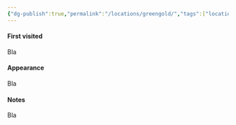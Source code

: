 ```yaml
---
{"dg-publish":true,"permalink":"/locations/greengold/","tags":["location"],"noteIcon":"location"}
---
```


#### First visited
Bla
#### Appearance
Bla
#### Notes
Bla